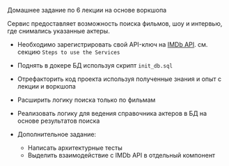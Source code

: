 Домашнее задание по 6 лекции на основе воркшопа

Сервис предоставляет возможность поиска фильмов, шоу и интервью, где снимались указанные актеры.

- Необходимо зарегистрировать свой API-ключ на [IMDb API](https://imdb-api.com). см. секцию `Steps to use the Services`
- Поднять в докере БД используя скрипт `init_db.sql`
- Отрефакторить код проекта используя полученные знания и опыт с лекции и воркшопа
- Расширить логику поиска только по фильмам
- Реализовать логику для ведения справочника актеров в БД на основе результатов поиска

- Дополнительное задание: 
  - Написать архитектурные тесты
  - Выделить взаимодействие с IMDb API в отдельный компонент